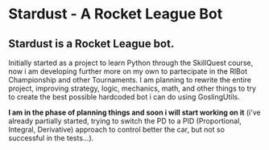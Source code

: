# Stardust - A Rocket League Bot

## Stardust is a Rocket League bot.

Initially started as a project to learn Python through the SkillQuest course, now i am developing further more on my own to partecipate in the RlBot Championship and other Tournaments.
I am planning to rewrite the entire project, improving strategy, logic, mechanics, math, and other things to try to create the best possible hardcoded bot i can do using GoslingUtils.

**I am in the phase of planning things and soon i will start working on it** (i've already partially started, trying to switch the PD to a PID (Proportional, Integral, Derivative) approach to control better the car, 
but not so successful in the tests...).
